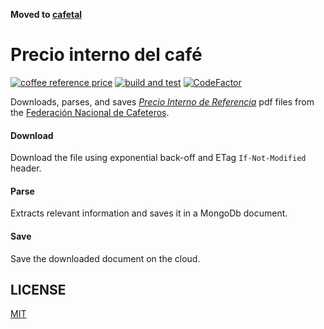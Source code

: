 **Moved to [cafetal](https://github.com/MauricioRobayo/cafetal)**

# Precio interno del café

[![coffee reference price](https://github.com/MauricioRobayo/precio-interno-del-cafe/actions/workflows/processRefPrice.yml/badge.svg)](https://github.com/MauricioRobayo/precio-interno-del-cafe/actions/workflows/processRefPrice.yml)
[![build and test](https://github.com/MauricioRobayo/precio-interno-del-cafe/actions/workflows/main.yml/badge.svg)](https://github.com/MauricioRobayo/precio-interno-del-cafe/actions/workflows/main.yml)
[![CodeFactor](https://www.codefactor.io/repository/github/mauriciorobayo/precio-interno-del-cafe/badge)](https://www.codefactor.io/repository/github/mauriciorobayo/precio-interno-del-cafe)

Downloads, parses, and saves [_Precio Interno de Referencia_](https://federaciondecafeteros.org/app/uploads/2019/10/precio_cafe-1.pdf) pdf files from the [Federación Nacional de Cafeteros](https://federaciondecafeteros.org).

#### Download

Download the file using exponential back-off and ETag `If-Not-Modified` header.

#### Parse

Extracts relevant information and saves it in a MongoDb document.

#### Save

Save the downloaded document on the cloud.

## LICENSE

[MIT](LICENSE)
